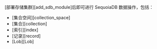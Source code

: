 
[部署存储集群][add_sdb_module]后即可进行 SequoiaDB 数据操作，包括：

+ [集合空间][collection_space]
+ [集合][collection]
+ [索引][index]
+ [记录][record]
+ [Lob][Lob]


[^_^]:
    引用页面
[^_^]:
    TODO:该页面需要调整
[add_sdb_module]:manual/SAC/Deployment/Deployment_Bystep/add_sdb_module.md
[collection_space]:manual/SAC/Operation/Sequoiadb_Data/collection_space.md
[collection]:manual/SAC/Operation/Sequoiadb_Data/collection.md
[index]:manual/SAC/Operation/Sequoiadb_Data/index.md
[record]:manual/SAC/Operation/Sequoiadb_Data/record.md
[Lob]:manual/SAC/Operation/Sequoiadb_Data/lob.md
